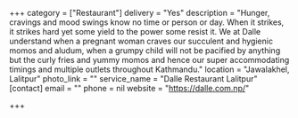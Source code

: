 +++
category = ["Restaurant"]
delivery = "Yes"
description = "Hunger, cravings and mood swings know no time or person or day. When it strikes, it strikes hard yet some yield to the power some resist it. We at Dalle understand when a pregnant woman craves our succulent and hygienic momos and aludum, when a grumpy child will not be pacified by anything but the curly fries and yummy momos and hence our super accommodating timings and multiple outlets throughout Kathmandu."
location = "Jawalakhel, Lalitpur"
photo_link = ""
service_name = "Dalle Restaurant Lalitpur"
[contact]
email = ""
phone = nil
website = "https://dalle.com.np/"

+++
